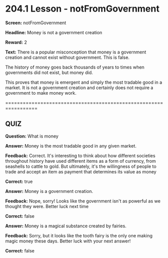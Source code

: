 # 204.1 Lesson - notFromGovernment

**Screen:** notFromGovernment

**Headline:** Money is not a government creation

**Reward:** 2

**Text:** There is a popular misconception that money is a government creation and cannot exist without government. This is false.

The history of money goes back thousands of years to times when governments did not exist, but money did.

This proves that money is emergent and simply the most tradable good in a market. It is not a government creation and certainly does not require a government to make money work.


=================================================================

## QUIZ

**Question:** What is money


**Answer:** Money is the most tradable good in any given market.

**Feedback:** Correct. It&#x27;s interesting to think about how different societies throughout history have used different items as a form of currency, from seashells to cattle to gold. But ultimately, it&#x27;s the willingness of people to trade and accept an item as payment that determines its value as money

**Correct:** true

**Answer:** Money is a government creation.

**Feedback:** Nope, sorry! Looks like the government isn&#x27;t as powerful as we thought they were. Better luck next time

**Correct:** false

**Answer:** Money is a magical substance created by fairies.

**Feedback:** Sorry, but it looks like the tooth fairy is the only one making magic money these days. Better luck with your next answer!

**Correct:** false


<figure><img src="../.gitbook/assets/204-01.png" alt=""><figcaption></figcaption></figure>

